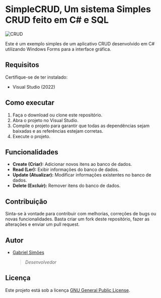 # SimpleCRUD, Um sistema Simples CRUD feito em C# e SQL

![CRUD](https://user-images.githubusercontent.com/100707860/180081752-44c458c1-588b-412b-a6b2-96e35012d0a3.png)

Este é um exemplo simples de um aplicativo CRUD desenvolvido em C# utilizando Windows Forms para a interface gráfica.

## Requisitos

Certifique-se de ter instalado:
- Visual Studio (2022)

## Como executar

1. Faça o download ou clone este repositório.
2. Abra o projeto no Visual Studio.
3. Compile o projeto para garantir que todas as dependências sejam baixadas e as referências estejam corretas.
4. Execute o projeto.

## Funcionalidades

- **Create (Criar):** Adicionar novos itens ao banco de dados.
- **Read (Ler):** Exibir informações do banco de dados.
- **Update (Atualizar):** Modificar informações existentes no banco de dados.
- **Delete (Excluir):** Remover itens do banco de dados.

## Contribuição

Sinta-se à vontade para contribuir com melhorias, correções de bugs ou novas funcionalidades. Basta criar um fork deste repositório, fazer as alterações e enviar um pull request.

## Autor

- [Gabriel Simões](https://gabrielsimoesdeveloper.com.br/)

  > _Desenvolvedor_

## Licença

Este projeto está sob a licença [GNU General Public License](https://choosealicense.com/licenses/gpl-3.0/).

